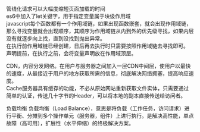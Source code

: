 管线化请求可以大幅度缩短页面加载的时间  
es6中加入了let关键字，用于指定变量属于块级作用域  
javascript每个函数都有一个作用域链，如果出现函数嵌套，就会出现作用域链，那么寻找变量就会出现顺序，其顺序为作用域链从内到外的优先级寻找，如果内层没有就逐步向上找，直到没找到抛出异常。  
在执行前作用域链已经创建，日后再去执行时只需要按照作用域链去寻找即可。  
声明提前，在执行之前，会将变量声明放在作用域顶层。  

CDN，内容分发网络。在用户与服务器之间加入一层CDN中间层，使用户以最快的速度，从最接近于用户的地方获取所需的信息，彻底解决网络拥塞，提高响应速度。  
Cache服务器具有缓存的功能，不必从原始网站重新获取文件实体，只需要通过简单的认证，传送几十字节的Header，可以将本地的副本直接传送给访问者。  

负载均衡  负载均衡（Load Balance），意思是将负载（工作任务，访问请求）进行平衡、分摊到多个操作单元（服务器，组件）上进行执行。是解决高性能，单点故障（高可用），扩展性（水平伸缩）的终极解决方案。